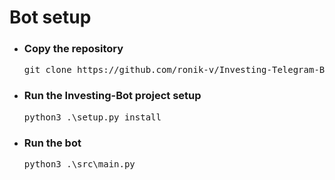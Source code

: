 # Bot setup
<div>
    <ul>
        <div class="wrapper">
            <li><h3>Copy the repository</h3>
            <pre>git clone https://github.com/ronik-v/Investing-Telegram-Bot</pre></li>
            <li>
                <h3>Run the Investing-Bot project setup</h3>
                <pre>python3 .\setup.py install</pre>
            </li>
            <li>
                <h3>Run the bot</h3>
                <pre>python3 .\src\main.py</pre>
            </li>
        </div>
    </ul>
</div>